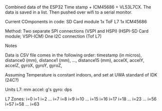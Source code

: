 Combined data of the ESP32 Time stamp + ICM45686 + VL53L7CX. 
The data is saved in a list. 
Then pushed over wifi to a serial monitor. 


Current COmponents in code:
SD Card module 
1x ToF L7
1x ICM45686 

Method:
Two separate SPI connections (VSPI and HSPI) (HSPI-SD Card module; VSPI-ICM)
One I2C connection (Tof L7)

Notes

Data is CSV file comes in the following order:
timestamp (in micros), distance0 (mm), distance1 (mm), ..., distance15 (mm), accelX, accelY, accelZ, gyroX, gyroY, gyroZ, 

Assuming Temperature is constant indoors, and set at UWA standard of IDK (24C?)

Units
L7: mm
accel: g's
gyro: dps

L7 Zones: 
 i=0   i=1   i=2   ... i=7
 i=8   i=9   i=10  ... i=15
 i=16  i=17  i=18  ... i=23
 ...
 i=56  i=57  i=58  ... i=63

